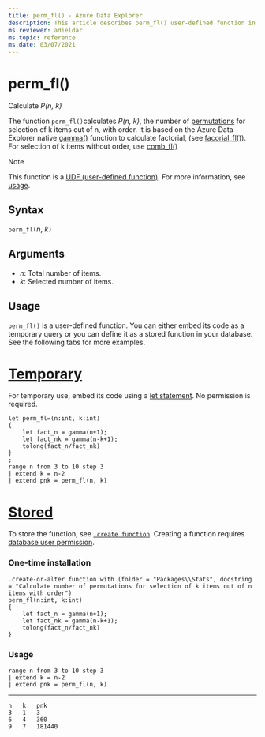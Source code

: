 ```yaml
---
title: perm_fl() - Azure Data Explorer
description: This article describes perm_fl() user-defined function in Azure Data Explorer.
ms.reviewer: adieldar
ms.topic: reference
ms.date: 03/07/2021
---
```

# perm_fl()

Calculate *P(n, k)*

The function `perm_fl()`calculates *P(n, k)*, the number of [permutations](https://en.wikipedia.org/wiki/Permutation) for selection of k items out of n, with order. It is based on the Azure Data Explorer native [gamma()](../query/gammafunction.md) function to calculate factorial, (see [facorial_fl()](factorial-fl.md)). For selection of k items without order, use [comb_fl()](comb-fl.md)

> [!NOTE]
> This function is a [UDF (user-defined function)](../query/functions/user-defined-functions.md). For more information, see [usage](#usage).

## Syntax

`perm_fl(`*n*, *k*`)`
  
## Arguments

* *n*: Total number of items.
* *k*: Selected number of items.

## Usage

`perm_fl()` is a user-defined function. You can either embed its code as a temporary query or you can define it as a stored function in your database. See the following tabs for more examples.

# [Temporary](#tab/temporary)

For temporary use, embed its code using a [let statement](../query/letstatement.md). No permission is required.

<!-- csl: https://help.kusto.windows.net/Samples -->
```kusto
let perm_fl=(n:int, k:int)
{
    let fact_n = gamma(n+1);
    let fact_nk = gamma(n-k+1);
    tolong(fact_n/fact_nk)
}
;
range n from 3 to 10 step 3
| extend k = n-2
| extend pnk = perm_fl(n, k)
```

# [Stored](#tab/stored)

To store the function, see [`.create function`](../management/create-function.md). Creating a function requires [database user permission](../management/access-control/role-based-authorization.md).

### One-time installation

<!-- csl: https://help.kusto.windows.net/Samples -->
```kusto
.create-or-alter function with (folder = "Packages\\Stats", docstring = "Calculate number of permutations for selection of k items out of n items with order")
perm_fl(n:int, k:int)
{
    let fact_n = gamma(n+1);
    let fact_nk = gamma(n-k+1);
    tolong(fact_n/fact_nk)
}
```

### Usage

<!-- csl: https://help.kusto.windows.net/Samples -->
```kusto
range n from 3 to 10 step 3
| extend k = n-2
| extend pnk = perm_fl(n, k)
```

---

```kusto
n	k	pnk
3	1	3
6	4	360
9	7	181440
```
